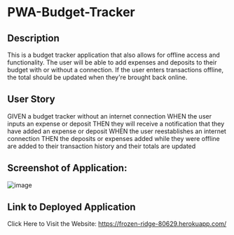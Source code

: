 # PWA-Budget-Tracker

## Description 

This is a budget tracker application that also allows for offline access and functionality. The user will be able to add expenses and deposits to their budget with or without a connection. If the user enters transactions offline, the total should be updated when they're brought back online.

## User Story

GIVEN a budget tracker without an internet connection
WHEN the user inputs an expense or deposit
THEN they will receive a notification that they have added an expense or deposit
WHEN the user reestablishes an internet connection
THEN the deposits or expenses added while they were offline are added to their transaction history and their totals are updated

## Screenshot of Application: 

![image](https://user-images.githubusercontent.com/99284604/177071399-ec1f2e88-c824-4a6b-a713-def69e07062c.png)

## Link to Deployed Application

Click Here to Visit the Website: https://frozen-ridge-80629.herokuapp.com/
